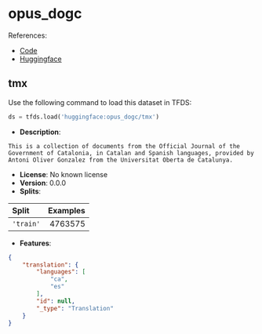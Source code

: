 # opus_dogc

References:

*   [Code](https://github.com/huggingface/datasets/blob/master/datasets/opus_dogc)
*   [Huggingface](https://huggingface.co/datasets/opus_dogc)


## tmx


Use the following command to load this dataset in TFDS:

```python
ds = tfds.load('huggingface:opus_dogc/tmx')
```

*   **Description**:

```
This is a collection of documents from the Official Journal of the Government of Catalonia, in Catalan and Spanish languages, provided by Antoni Oliver Gonzalez from the Universitat Oberta de Catalunya.
```

*   **License**: No known license
*   **Version**: 0.0.0
*   **Splits**:

Split  | Examples
:----- | -------:
`'train'` | 4763575

*   **Features**:

```json
{
    "translation": {
        "languages": [
            "ca",
            "es"
        ],
        "id": null,
        "_type": "Translation"
    }
}
```


